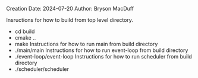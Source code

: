 Creation Date: 2024-07-20
Author: Bryson MacDuff

Insructions for how to build from top level directory.
- cd build
- cmake ..
- make
Instructions for how to run main from build directory
- ./main/main
Instructions for how to run event-loop from build directory
- ./event-loop/event-loop
Instructions for how to run scheduler from build directory
- ./scheduler/scheduler
